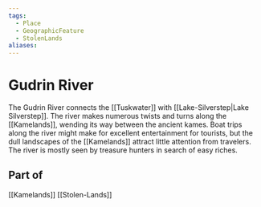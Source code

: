 ```yaml
---
tags:
  - Place
  - GeographicFeature
  - StolenLands
aliases:
---
```

# Gudrin River
The Gudrin River connects the [[Tuskwater]] with [[Lake-Silverstep|Lake Silverstep]]. The river makes numerous twists and turns along the [[Kamelands]], wending its way between the ancient kames. Boat trips along the river might make for excellent entertainment for tourists, but the dull landscapes of the [[Kamelands]] attract little attention from travelers. The river is mostly seen by treasure hunters in search of easy riches. 

## Part of
[[Kamelands]]
[[Stolen-Lands]]